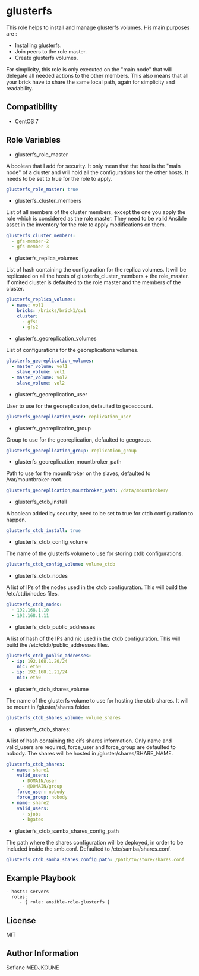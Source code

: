 glusterfs
=========

This role helps to install and manage glusterfs volumes.
His main purposes are :

  - Installing glusterfs.
  - Join peers to the role master.
  - Create glusterfs volumes.

For simplicity, this role is only executed on the "main node" that will delegate all needed actions to the other members.
This also means that all your brick have to share the same local path, again for simplicity and readability.

Compatibility
-------------

  - CentOS 7

Role Variables
--------------

- glusterfs_role_master

A boolean that I add for security. It only mean that the host is the "main node" of a cluster and will hold all the configurations for the other hosts.
It needs to be set to true for the role to apply.

```YAML
glusterfs_role_master: true
```

- glusterfs_cluster_members

List of all members of the cluster members, except the one you apply the role which is considered as the role master.
They need to be valid Ansible asset in the inventory for the role to apply modifications on them.

```YAML    
glusterfs_cluster_members:
  - gfs-member-2
  - gfs-member-3
```

- glusterfs_replica_volumes

List of hash containing the configuration for the replica volumes. It will be replicated on all the hosts of glusterfs_cluster_members + the role_master.
If omited cluster is defaulted to the role master and the members of the cluster.

```YAML
glusterfs_replica_volumes:
  - name: vol1
    bricks: /bricks/brick1/gv1
    cluster:
      - gfs1
      - gfs2
```

- glusterfs_georeplication_volumes

List of configurations for the georeplications volumes.

```YAML
glusterfs_georeplication_volumes:
  - master_volume: vol1
    slave_volume: vol1
  - master_volume: vol2
    slave_volume: vol2
```

- glusterfs_georeplication_user

User to use for the georeplication, defaulted to geoaccount.    

```YAML
glusterfs_georeplication_user: replication_user
```

- glusterfs_georeplication_group

Group to use for the georeplication, defaulted to geogroup.

```YAML
glusterfs_georeplication_group: replication_group
```

- glusterfs_georeplication_mountbroker_path

Path to use for the mountbroker on the slaves, defaulted to /var/mountbroker-root.

```YAML
glusterfs_georeplication_mountbroker_path: /data/mountbroker/
```

- glusterfs_ctdb_install

A boolean added by security, need to be set to true for ctdb configuration to happen.

```YAML
glusterfs_ctdb_install: true
```

- glusterfs_ctdb_config_volume

The name of the glusterfs volume to use for storing ctdb configurations.

```YAML
glusterfs_ctdb_config_volume: volume_ctdb
```

- glusterfs_ctdb_nodes

A list of IPs of the nodes used in the ctdb configuration. This will build the /etc/ctdb/nodes files.

```YAML
glusterfs_ctdb_nodes:
  - 192.168.1.10
  - 192.168.1.11
```

- glusterfs_ctdb_public_addresses

A list of hash of the IPs and nic used in the ctdb configuration. This will build the /etc/ctdb/public_addresses files.

```YAML
glusterfs_ctdb_public_addresses:
  - ip: 192.168.1.20/24
    nic: eth0
  - ip: 192.168.1.21/24
    nic: eth0
```

- glusterfs_ctdb_shares_volume

The name of the glusterfs volume to use for hosting the ctdb shares. It will be mount in /gluster/shares folder.

```YAML
glusterfs_ctdb_shares_volume: volume_shares
```

- glusterfs_ctdb_shares:

A list of hash containing the cifs shares information. Only name and valid_users are required, force_user and force_group are defaulted to nobody.
The shares will be hosted in /gluster/shares/SHARE_NAME.

```YAML
glusterfs_ctdb_shares:
  - name: share1
    valid_users:
      - DOMAIN/user
      - @DOMAIN/group
    force_user: nobody
    force_group: nobody
  - name: share2
    valid_users:
      - sjobs
      - bgates
```

- glusterfs_ctdb_samba_shares_config_path

The path where the shares configuration will be deployed, in order to be included inside the smb.conf. Defaulted to /etc/samba/shares.conf.

```YAML
glusterfs_ctdb_samba_shares_config_path: /path/to/store/shares.conf
```


Example Playbook
----------------

    - hosts: servers
      roles:
         - { role: ansible-role-glusterfs }

License
-------

MIT

Author Information
------------------

Sofiane MEDJKOUNE
